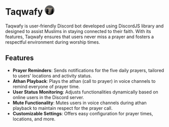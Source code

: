 # Taqwafy <img src="src\assets\images\Taqwafy Logo.png" alt="logo" width="30" height="30"/>

Taqwafy is user-friendly Discord bot developed using DiscordJS library and designed to assist Muslims in staying connected to their faith. With its features, Taqwafy ensures that users never miss a prayer and fosters a respectful environment during worship times.

## Features

- **Prayer Reminders**: Sends notifications for the five daily prayers, tailored to users' locations and activity status.
- **Athan Playback**: Plays the athan (call to prayer) in voice channels to remind everyone of prayer time.
- **User Status Monitoring**: Adjusts functionalities dynamically based on online users in the Discord server.
- **Mute Functionality**: Mutes users in voice channels during athan playback to maintain respect for the prayer call.
- **Customizable Settings**: Offers easy configuration for prayer times, locations, and more.
